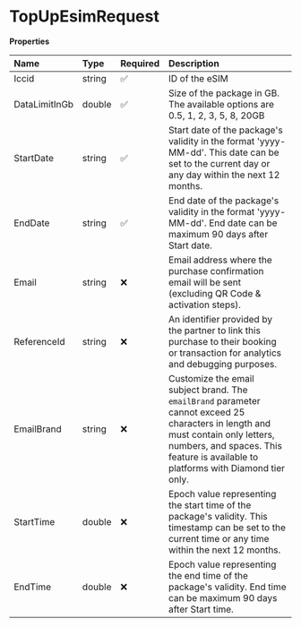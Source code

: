 # TopUpEsimRequest

**Properties**

| Name          | Type   | Required | Description                                                                                                                                                                                                            |
| :------------ | :----- | :------- | :--------------------------------------------------------------------------------------------------------------------------------------------------------------------------------------------------------------------- |
| Iccid         | string | ✅       | ID of the eSIM                                                                                                                                                                                                         |
| DataLimitInGb | double | ✅       | Size of the package in GB. The available options are 0.5, 1, 2, 3, 5, 8, 20GB                                                                                                                                          |
| StartDate     | string | ✅       | Start date of the package's validity in the format 'yyyy-MM-dd'. This date can be set to the current day or any day within the next 12 months.                                                                         |
| EndDate       | string | ✅       | End date of the package's validity in the format 'yyyy-MM-dd'. End date can be maximum 90 days after Start date.                                                                                                       |
| Email         | string | ❌       | Email address where the purchase confirmation email will be sent (excluding QR Code & activation steps).                                                                                                               |
| ReferenceId   | string | ❌       | An identifier provided by the partner to link this purchase to their booking or transaction for analytics and debugging purposes.                                                                                      |
| EmailBrand    | string | ❌       | Customize the email subject brand. The `emailBrand` parameter cannot exceed 25 characters in length and must contain only letters, numbers, and spaces. This feature is available to platforms with Diamond tier only. |
| StartTime     | double | ❌       | Epoch value representing the start time of the package's validity. This timestamp can be set to the current time or any time within the next 12 months.                                                                |
| EndTime       | double | ❌       | Epoch value representing the end time of the package's validity. End time can be maximum 90 days after Start time.                                                                                                     |
